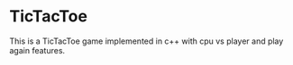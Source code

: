 # TicTacToe
This is a TicTacToe game implemented in c++ with cpu vs player and play again features.
